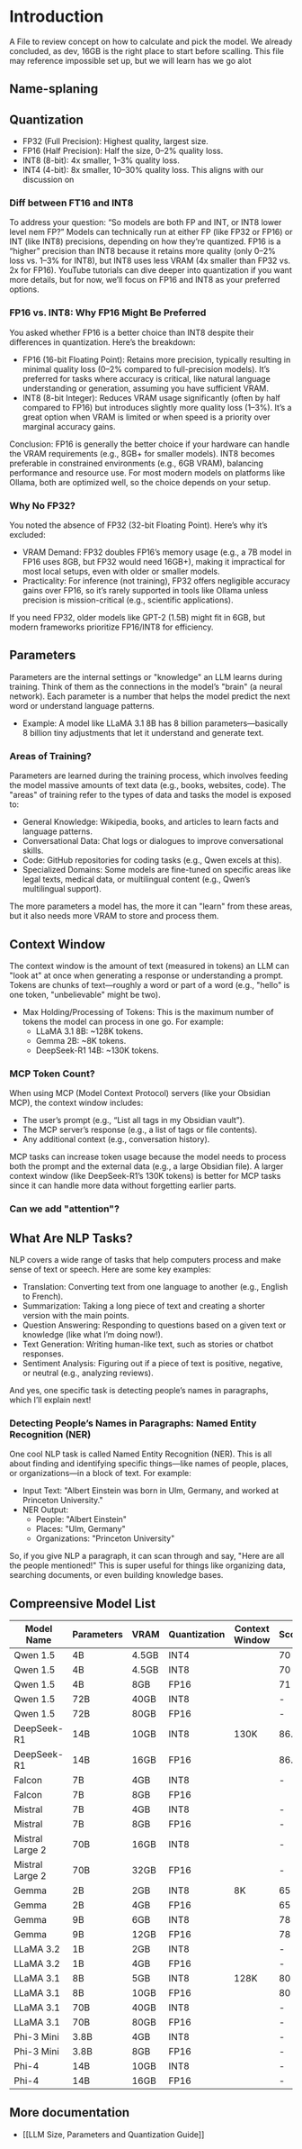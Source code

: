 # Introduction

A File to review concept on how to calculate and pick the model. We already concluded, as dev, 16GB is the right place to start before scalling. This file may reference impossible set up, but we will learn has we go alot

## Name-splaning 



## Quantization

- FP32 (Full Precision): Highest quality, largest size.
- FP16 (Half Precision): Half the size, 0–2% quality loss.
- INT8 (8-bit): 4x smaller, 1–3% quality loss.
- INT4 (4-bit): 8x smaller, 10–30% quality loss. This aligns with our discussion on 

### Diff between FT16 and INT8

To address your question: “So models are both FP and INT, or INT8 lower level nem FP?” Models can technically run at either FP (like FP32 or FP16) or INT (like INT8) precisions, depending on how they’re quantized. FP16 is a “higher” precision than INT8 because it retains more quality (only 0–2% loss vs. 1–3% for INT8), but INT8 uses less VRAM (4x smaller than FP32 vs. 2x for FP16). YouTube tutorials can dive deeper into quantization if you want more details, but for now, we’ll focus on FP16 and INT8 as your preferred options.

### FP16 vs. INT8: Why FP16 Might Be Preferred

You asked whether FP16 is a better choice than INT8 despite their differences in quantization. Here’s the breakdown:

- FP16 (16-bit Floating Point): Retains more precision, typically resulting in minimal quality loss (0–2% compared to full-precision models). It’s preferred for tasks where accuracy is critical, like natural language understanding or generation, assuming you have sufficient VRAM.
- INT8 (8-bit Integer): Reduces VRAM usage significantly (often by half compared to FP16) but introduces slightly more quality loss (1–3%). It’s a great option when VRAM is limited or when speed is a priority over marginal accuracy gains.

Conclusion: FP16 is generally the better choice if your hardware can handle the VRAM requirements (e.g., 8GB+ for smaller models). INT8 becomes preferable in constrained environments (e.g., 6GB VRAM), balancing performance and resource use. For most modern models on platforms like Ollama, both are optimized well, so the choice depends on your setup.

### Why No FP32?

You noted the absence of FP32 (32-bit Floating Point). Here’s why it’s excluded:
- VRAM Demand: FP32 doubles FP16’s memory usage (e.g., a 7B model in FP16 uses 8GB, but FP32 would need 16GB+), making it impractical for most local setups, even with older or smaller models.
- Practicality: For inference (not training), FP32 offers negligible accuracy gains over FP16, so it’s rarely supported in tools like Ollama unless precision is mission-critical (e.g., scientific applications).

If you need FP32, older models like GPT-2 (1.5B) might fit in 6GB, but modern frameworks prioritize FP16/INT8 for efficiency.

## Parameters

Parameters are the internal settings or "knowledge" an LLM learns during training. Think of them as the connections in the model’s "brain" (a neural network). Each parameter is a number that helps the model predict the next word or understand language patterns.

- Example: A model like LLaMA 3.1 8B has 8 billion parameters—basically 8 billion tiny adjustments that let it understand and generate text.

### Areas of Training?

Parameters are learned during the training process, which involves feeding the model massive amounts of text data (e.g., books, websites, code). The "areas" of training refer to the types of data and tasks the model is exposed to:

- General Knowledge: Wikipedia, books, and articles to learn facts and language patterns.
- Conversational Data: Chat logs or dialogues to improve conversational skills.
- Code: GitHub repositories for coding tasks (e.g., Qwen excels at this).
- Specialized Domains: Some models are fine-tuned on specific areas like legal texts, medical data, or multilingual content (e.g., Qwen’s multilingual support).

The more parameters a model has, the more it can "learn" from these areas, but it also needs more VRAM to store and process them.

## Context Window

The context window is the amount of text (measured in tokens) an LLM can "look at" at once when generating a response or understanding a prompt. Tokens are chunks of text—roughly a word or part of a word (e.g., "hello" is one token, "unbelievable" might be two).

- Max Holding/Processing of Tokens: This is the maximum number of tokens the model can process in one go. For example:
    - LLaMA 3.1 8B: ~128K tokens.
    - Gemma 2B: ~8K tokens.
    - DeepSeek-R1 14B: ~130K tokens.

### MCP Token Count?

When using MCP (Model Context Protocol) servers (like your Obsidian MCP), the context window includes:
- The user’s prompt (e.g., “List all tags in my Obsidian vault”).
- The MCP server’s response (e.g., a list of tags or file contents).
- Any additional context (e.g., conversation history).
    

MCP tasks can increase token usage because the model needs to process both the prompt and the external data (e.g., a large Obsidian file). A larger context window (like DeepSeek-R1’s 130K tokens) is better for MCP tasks since it can handle more data without forgetting earlier parts.

### Can we add "attention"?



## What Are NLP Tasks?

NLP covers a wide range of tasks that help computers process and make sense of text or speech. Here are some key examples:

- Translation: Converting text from one language to another (e.g., English to French).
- Summarization: Taking a long piece of text and creating a shorter version with the main points.
- Question Answering: Responding to questions based on a given text or knowledge (like what I’m doing now!).
- Text Generation: Writing human-like text, such as stories or chatbot responses.
- Sentiment Analysis: Figuring out if a piece of text is positive, negative, or neutral (e.g., analyzing reviews).
    

And yes, one specific task is detecting people’s names in paragraphs, which I’ll explain next!

### Detecting People’s Names in Paragraphs: Named Entity Recognition (NER)

One cool NLP task is called Named Entity Recognition (NER). This is all about finding and identifying specific things—like names of people, places, or organizations—in a block of text. For example:

- Input Text: "Albert Einstein was born in Ulm, Germany, and worked at Princeton University."
- NER Output:
    - People: "Albert Einstein"
    - Places: "Ulm, Germany"
    - Organizations: "Princeton University"

So, if you give NLP a paragraph, it can scan through and say, "Here are all the people mentioned!" This is super useful for things like organizing data, searching documents, or even building knowledge bases.



## Compreensive Model List

| Model Name      | Parameters | VRAM  | Quantization | Context Window | Score |
| --------------- | ---------- | ----- | ------------ | -------------- | ----- |
| Qwen 1.5        | 4B         | 4.5GB | INT4         |                | 70    |
| Qwen 1.5        | 4B         | 4.5GB | INT8         |                | 70    |
| Qwen 1.5        | 4B         | 8GB   | FP16         |                | 71    |
| Qwen 1.5        | 72B        | 40GB  | INT8         |                | -     |
| Qwen 1.5        | 72B        | 80GB  | FP16         |                | -     |
| DeepSeek-R1     | 14B        | 10GB  | INT8         | 130K           | 86.7  |
| DeepSeek-R1     | 14B        | 16GB  | FP16         |                | 86.7  |
| Falcon          | 7B         | 4GB   | INT8         |                | -     |
| Falcon          | 7B         | 8GB   | FP16         |                |       |
| Mistral         | 7B         | 4GB   | INT8         |                | -     |
| Mistral         | 7B         | 8GB   | FP16         |                | -     |
| Mistral Large 2 | 70B        | 16GB  | INT8         |                | -     |
| Mistral Large 2 | 70B        | 32GB  | FP16         |                | -     |
| Gemma           | 2B         | 2GB   | INT8         | 8K             | 65    |
| Gemma           | 2B         | 4GB   | FP16         |                | 65    |
| Gemma           | 9B         | 6GB   | INT8         |                | 78    |
| Gemma           | 9B         | 12GB  | FP16         |                | 78    |
| LLaMA 3.2       | 1B         | 2GB   | INT8         |                | -     |
| LLaMA 3.2       | 1B         | 4GB   | FP16         |                | -     |
| LLaMA 3.1       | 8B         | 5GB   | INT8         | 128K           | 80    |
| LLaMA 3.1       | 8B         | 10GB  | FP16         |                | 80    |
| LLaMA 3.1       | 70B        | 40GB  | INT8         |                | -     |
| LLaMA 3.1       | 70B        | 80GB  | FP16         |                | -     |
| Phi-3 Mini      | 3.8B       | 4GB   | INT8         |                | -     |
| Phi-3 Mini      | 3.8B       | 8GB   | FP16         |                | -     |
| Phi-4           | 14B        | 10GB  | INT8         |                | -     |
| Phi-4           | 14B        | 16GB  | FP16         |                | -     |


## More documentation

- [[LLM Size, Parameters and Quantization Guide]]
